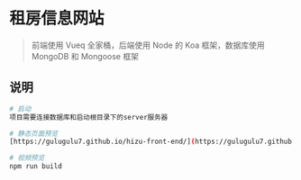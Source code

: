 # 租房信息网站

> 前端使用 Vueq 全家桶，后端使用 Node 的 Koa 框架，数据库使用 MongoDB 和 Mongoose 框架

## 说明

```bash
# 启动
项目需要连接数据库和启动根目录下的server服务器

# 静态页面预览
[https://gulugulu7.github.io/hizu-front-end/](https://gulugulu7.github.io/hizu-front-end/)

# 视频预览
npm run build
```
